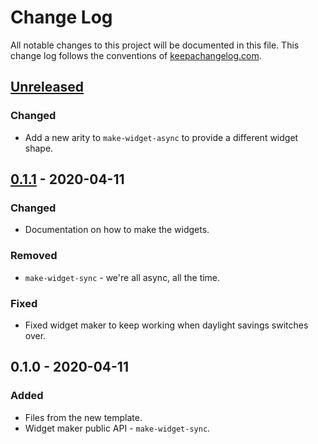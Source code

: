 # Change Log
All notable changes to this project will be documented in this file. This change log follows the conventions of [keepachangelog.com](http://keepachangelog.com/).

## [Unreleased]
### Changed
- Add a new arity to `make-widget-async` to provide a different widget shape.

## [0.1.1] - 2020-04-11
### Changed
- Documentation on how to make the widgets.

### Removed
- `make-widget-sync` - we're all async, all the time.

### Fixed
- Fixed widget maker to keep working when daylight savings switches over.

## 0.1.0 - 2020-04-11
### Added
- Files from the new template.
- Widget maker public API - `make-widget-sync`.

[Unreleased]: https://github.com/your-name/rss-slurper/compare/0.1.1...HEAD
[0.1.1]: https://github.com/your-name/rss-slurper/compare/0.1.0...0.1.1
